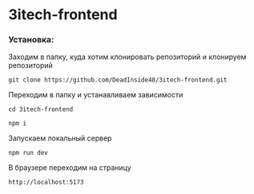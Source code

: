 # 3itech-frontend

### Установка:
Заходим в папку, куда хотим клонировать репозиторий и клонируем репозиторий
```
git clone https://github.com/DeadInside48/3itech-frontend.git
```

Переходим в папку и устанавливаем зависимости
```
cd 3itech-frontend
```
```
npm i
```

Запускаем локальный сервер
```
npm run dev
```

В браузере переходим на страницу
```
http://localhost:5173
```
